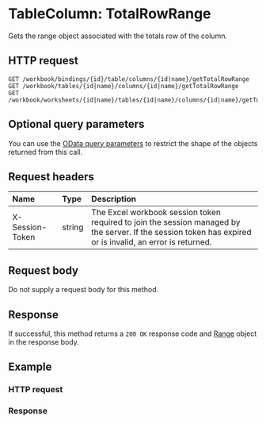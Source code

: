 # TableColumn: TotalRowRange

Gets the range object associated with the totals row of the column.
## HTTP request
```http
GET /workbook/bindings/{id}/table/columns/{id|name}/getTotalRowRange
GET /workbook/tables/{id|name}/columns/{id|name}/getTotalRowRange
GET /workbook/worksheets/{id|name}/tables/{id|name}/columns/{id|name}/getTotalRowRange
```
## Optional query parameters
You can use the [OData query parameters](odata-optional-query-parameters.md) to restrict the shape of the objects returned from this call.
## Request headers
| Name       | Type | Description|
|:-----------|:------|:----------|
| X-Session-Token   | string  | The Excel workbook session token required to join the session managed by the server. If the session token has expired or is invalid, an error is returned.|

## Request body
Do not supply a request body for this method.


## Response
If successful, this method returns a `200 OK` response code and [Range](../resources/range.md) object in the response body.
## Example
### HTTP request
### Response
